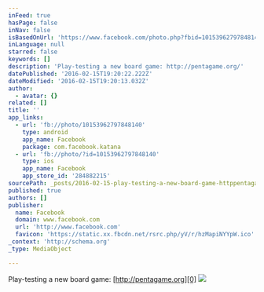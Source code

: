 ```yaml
---
inFeed: true
hasPage: false
inNav: false
isBasedOnUrl: 'https://www.facebook.com/photo.php?fbid=10153962797848140&set=a.27507763139.49679.722463139&type=3&theater'
inLanguage: null
starred: false
keywords: []
description: 'Play-testing a new board game: http://pentagame.org/'
datePublished: '2016-02-15T19:20:22.222Z'
dateModified: '2016-02-15T19:20:13.032Z'
author:
  - avatar: {}
related: []
title: ''
app_links:
  - url: 'fb://photo/10153962797848140'
    type: android
    app_name: Facebook
    package: com.facebook.katana
  - url: 'fb://photo/?id=10153962797848140'
    type: ios
    app_name: Facebook
    app_store_id: '284882215'
sourcePath: _posts/2016-02-15-play-testing-a-new-board-game-httppentagameorg.md
published: true
authors: []
publisher:
  name: Facebook
  domain: www.facebook.com
  url: 'http://www.facebook.com'
  favicon: 'https://static.xx.fbcdn.net/rsrc.php/yV/r/hzMapiNYYpW.ico'
_context: 'http://schema.org'
_type: MediaObject

---
```

Play-testing a new board game: [http://pentagame.org][0]
![](https://s3-us-west-2.amazonaws.com/the-grid-img/p/39288b4fe21bb931a8c46a253eddf31ed12cb54b.jpg)

[0]: http://pentagame.org/